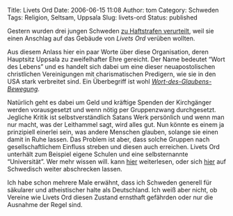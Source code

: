 Title: Livets Ord
Date: 2006-06-15 11:08
Author: tom
Category: Schweden
Tags: Religion, Seltsam, Uppsala
Slug: livets-ord
Status: published

Gestern wurden drei jungen Schweden [zu Haftstrafen
verurteilt](http://www.sr.se/cgi-bin/International/nyhetssidor/artikel.asp?ProgramID=2108&format=1&artikel=878940),
weil sie einen Anschlag auf das Gebäude von *Livets Ord* verüben
wollten.

Aus diesem Anlass hier ein paar Worte über diese Organisation, deren
Hauptsitz Uppsala zu zweifelhafter Ehre gereicht. Der Name bedeutet
“Wort des Lebens” und es handelt sich dabei um eine dieser
neuapostolischen christlichen Vereinigungen mit charismatischen
Predigern, wie sie in den USA stark verbreitet sind. Ein Überbegriff ist
wohl
[*Wort-des-Glaubens-Bewegung*](http://de.wikipedia.org/wiki/Wort-des-Glaubens-Bewegung).

Natürlich geht es dabei um Geld und kräftige Spenden der Kirchgänger
werden vorausgesetzt und wenn nötig per Gruppenzwang durchgesetzt.
Jegliche Kritik ist selbstverständlich Satans Werk persönlich und wenn
man nur macht, was der Leithammel sagt, wird alles gut. Nun könnte es
einem ja prinzipiell einerlei sein, was andere Menschen glauben, solange
sie einen damit in Ruhe lassen. Das Problem ist aber, dass solche
Gruppen nach gesellschaftlichem Einfluss streben und diesen auch
erreichen. Livets Ord unterhält zum Beispiel eigene Schulen und eine
selbsternannte “Universität”. Wer mehr wissen will. kann
[hier](http://perkornhall.se/LivetsOrd/index-deutsch.htm) weiterlesen,
oder sich
[hier](http://www.utb.falun.se/hbo/projekt/religion/religionvt98/Livetsord/livetsord.htm)
auf Schwedisch weiter abschrecken lassen.

Ich habe schon mehrere Male erwähnt, dass ich Schweden generell für
säkularer und atheistischer halte als Deutschland. Ich weiß aber nicht,
ob Vereine wie Livets Ord diesen Zustand ernsthaft gefährden oder nur
die Ausnahme der Regel sind.

